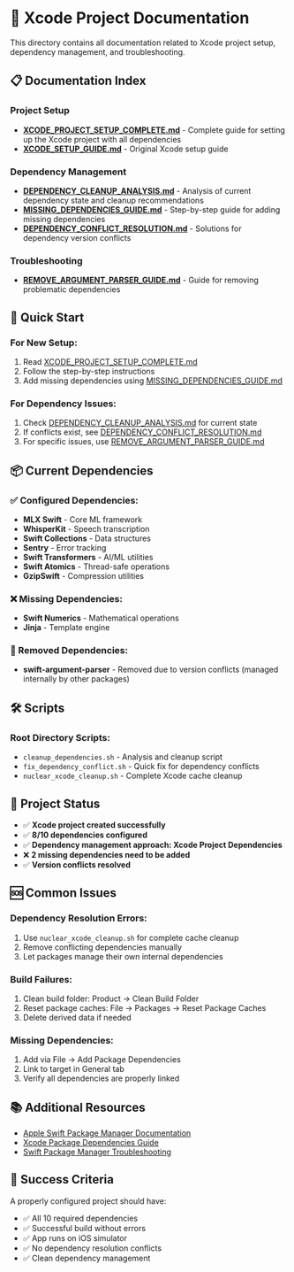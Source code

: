 # 📱 Xcode Project Documentation

This directory contains all documentation related to Xcode project setup, dependency management, and troubleshooting.

## 📋 Documentation Index

### **Project Setup**
- **[XCODE_PROJECT_SETUP_COMPLETE.md](./XCODE_PROJECT_SETUP_COMPLETE.md)** - Complete guide for setting up the Xcode project with all dependencies
- **[XCODE_SETUP_GUIDE.md](./XCODE_SETUP_GUIDE.md)** - Original Xcode setup guide

### **Dependency Management**
- **[DEPENDENCY_CLEANUP_ANALYSIS.md](./DEPENDENCY_CLEANUP_ANALYSIS.md)** - Analysis of current dependency state and cleanup recommendations
- **[MISSING_DEPENDENCIES_GUIDE.md](./MISSING_DEPENDENCIES_GUIDE.md)** - Step-by-step guide for adding missing dependencies
- **[DEPENDENCY_CONFLICT_RESOLUTION.md](./DEPENDENCY_CONFLICT_RESOLUTION.md)** - Solutions for dependency version conflicts

### **Troubleshooting**
- **[REMOVE_ARGUMENT_PARSER_GUIDE.md](./REMOVE_ARGUMENT_PARSER_GUIDE.md)** - Guide for removing problematic dependencies

## 🚀 Quick Start

### **For New Setup:**
1. Read [XCODE_PROJECT_SETUP_COMPLETE.md](./XCODE_PROJECT_SETUP_COMPLETE.md)
2. Follow the step-by-step instructions
3. Add missing dependencies using [MISSING_DEPENDENCIES_GUIDE.md](./MISSING_DEPENDENCIES_GUIDE.md)

### **For Dependency Issues:**
1. Check [DEPENDENCY_CLEANUP_ANALYSIS.md](./DEPENDENCY_CLEANUP_ANALYSIS.md) for current state
2. If conflicts exist, see [DEPENDENCY_CONFLICT_RESOLUTION.md](./DEPENDENCY_CONFLICT_RESOLUTION.md)
3. For specific issues, use [REMOVE_ARGUMENT_PARSER_GUIDE.md](./REMOVE_ARGUMENT_PARSER_GUIDE.md)

## 📦 Current Dependencies

### **✅ Configured Dependencies:**
- **MLX Swift** - Core ML framework
- **WhisperKit** - Speech transcription
- **Swift Collections** - Data structures
- **Sentry** - Error tracking
- **Swift Transformers** - AI/ML utilities
- **Swift Atomics** - Thread-safe operations
- **GzipSwift** - Compression utilities

### **❌ Missing Dependencies:**
- **Swift Numerics** - Mathematical operations
- **Jinja** - Template engine

### **🚫 Removed Dependencies:**
- **swift-argument-parser** - Removed due to version conflicts (managed internally by other packages)

## 🛠️ Scripts

### **Root Directory Scripts:**
- `cleanup_dependencies.sh` - Analysis and cleanup script
- `fix_dependency_conflict.sh` - Quick fix for dependency conflicts
- `nuclear_xcode_cleanup.sh` - Complete Xcode cache cleanup

## 🎯 Project Status

- ✅ **Xcode project created successfully**
- ✅ **8/10 dependencies configured**
- ✅ **Dependency management approach: Xcode Project Dependencies**
- ❌ **2 missing dependencies need to be added**
- ✅ **Version conflicts resolved**

## 🆘 Common Issues

### **Dependency Resolution Errors:**
1. Use `nuclear_xcode_cleanup.sh` for complete cache cleanup
2. Remove conflicting dependencies manually
3. Let packages manage their own internal dependencies

### **Build Failures:**
1. Clean build folder: Product → Clean Build Folder
2. Reset package caches: File → Packages → Reset Package Caches
3. Delete derived data if needed

### **Missing Dependencies:**
1. Add via File → Add Package Dependencies
2. Link to target in General tab
3. Verify all dependencies are properly linked

## 📚 Additional Resources

- [Apple Swift Package Manager Documentation](https://developer.apple.com/documentation/swift_packages)
- [Xcode Package Dependencies Guide](https://developer.apple.com/documentation/xcode/adding-package-dependencies-to-your-app)
- [Swift Package Manager Troubleshooting](https://developer.apple.com/documentation/swift_packages/troubleshooting)

## 🎊 Success Criteria

A properly configured project should have:
- ✅ All 10 required dependencies
- ✅ Successful build without errors
- ✅ App runs on iOS simulator
- ✅ No dependency resolution conflicts
- ✅ Clean dependency management
